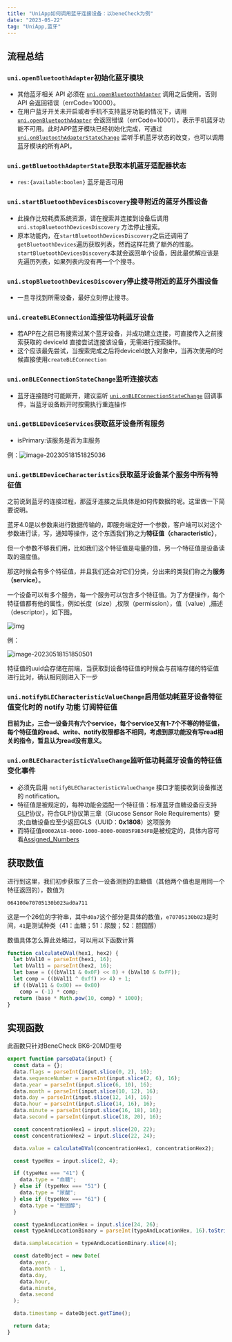 ```yaml
---
title: "UniApp如何调用蓝牙连接设备：以beneCheck为例"
date: "2023-05-22"
tag: "UniApp,蓝牙"
---
```



## 流程总结

### `uni.openBluetoothAdapter`初始化蓝牙模块

- 其他蓝牙相关 API 必须在 [`uni.openBluetoothAdapter`](https://uniapp.dcloud.net.cn/api/system/bluetooth#openbluetoothadapter) 调用之后使用。否则 API 会返回错误（errCode=10000）。
- 在用户蓝牙开关未开启或者手机不支持蓝牙功能的情况下，调用 [`uni.openBluetoothAdapter`](https://uniapp.dcloud.net.cn/api/system/bluetooth#openbluetoothadapter) 会返回错误（errCode=10001），表示手机蓝牙功能不可用。此时APP蓝牙模块已经初始化完成，可通过 [`uni.onBluetoothAdapterStateChange`](https://uniapp.dcloud.net.cn/api/system/bluetooth#onbluetoothadapterstatechange) 监听手机蓝牙状态的改变，也可以调用蓝牙模块的所有API。

### `uni.getBluetoothAdapterState`获取本机蓝牙适配器状态

- `res:{available:boolen}` 蓝牙是否可用

### `uni.startBluetoothDevicesDiscovery`搜寻附近的蓝牙外围设备

- 此操作比较耗费系统资源，请在搜索并连接到设备后调用 `uni.stopBluetoothDevicesDiscovery` 方法停止搜索。
- 原本功能内，在`startBluetoothDevicesDiscovery`之后还调用了`getBluetoothDevices`遍历获取列表，然而这样花费了额外的性能。`startBluetoothDevicesDiscovery`本就会返回单个设备，因此最优解应该是先遍历列表，如果列表内没有再一个个搜寻。

### `uni.stopBluetoothDevicesDiscovery`停止搜寻附近的蓝牙外围设备

- 一旦寻找到所需设备，最好立刻停止搜寻。

### `uni.createBLEConnection`连接低功耗蓝牙设备

- 若APP在之前已有搜索过某个蓝牙设备，并成功建立连接，可直接传入之前搜索获取的 deviceId 直接尝试连接该设备，无需进行搜索操作。
- 这个应该最先尝试，当搜索完成之后将deviceId放入对象中，当再次使用的时候直接使用`createBLEConnection`

### `uni.onBLEConnectionStateChange`监听连接状态

- 蓝牙连接随时可能断开，建议监听 [`uni.onBLEConnectionStateChange`](https://uniapp.dcloud.net.cn/api/system/ble#onbleconnectionstatechange) 回调事件，当蓝牙设备断开时按需执行重连操作

### `uni.getBLEDeviceServices`获取蓝牙设备所有服务

- isPrimary:该服务是否为主服务

例：![image-20230518151825036](https://jsd.cdn.zzko.cn/gh/Zhuxb-Clouds/PicDepot/img/202305181518098.png)

### `uni.getBLEDeviceCharacteristics`获取蓝牙设备某个服务中所有特征值


之前说到蓝牙的连接过程，那蓝牙连接之后具体是如何传数据的呢。这里做一下简要说明。

蓝牙4.0是以参数来进行数据传输的，即服务端定好一个参数，客户端可以对这个参数进行读，写，通知等操作，这个东西我们称之为**特征值（characteristic）**，

但一个参数不够我们用，比如我们这个特征值是电量的值，另一个特征值是设备读取的温度值。

那这时候会有多个特征值，并且我们还会对它们分类，分出来的类我们称之为**服务（service）**。

一个设备可以有多个服务，每一个服务可以包含多个特征值。为了方便操作，每个特征值都有他的属性，例如长度（size）,权限（permission），值（value）,描述（descriptor），如下图。

![img](https://jsd.cdn.zzko.cn/gh/Zhuxb-Clouds/PicDepot/img/202305181516361.png)

例：

![image-20230518151850501](https://jsd.cdn.zzko.cn/gh/Zhuxb-Clouds/PicDepot/img/202305181518548.png)

特征值的uuid会存储在前端，当获取到设备特征值的时候会与前端存储的特征值进行比对，确认相同则进入下一步



### `uni.notifyBLECharacteristicValueChange`启用低功耗蓝牙设备特征值变化时的 notify 功能 订阅特征值

**目前为止，三合一设备共有六个service，每个service又有1-7个不等的特征值，每个特征值的read、write、notify权限都各不相同，考虑到原功能没有写read相关的指令，暂且认为read没有意义。**

### `uni.onBLECharacteristicValueChange`监听低功耗蓝牙设备的特征值变化事件

- 必须先启用 `notifyBLECharacteristicValueChange` 接口才能接收到设备推送的 notification。
- 特征值是被规定的，每种功能会适配一个特征值：标准蓝牙血糖设备应支持[GLP](https://www.bluetooth.org/docman/handlers/downloaddoc.ashx?doc_id=248025)协议，符合GLP协议第三章（Glucose Sensor Role Requirements）要求;血糖设备应至少返回GLS（UUID：**0x1808**）这项服务
- 而特征值`00002A18-0000-1000-8000-00805F9B34FB`是被规定的，具体内容可看[Assigned_Numbers](https://btprodspecificationrefs.blob.core.windows.net/assigned-numbers/Assigned%20Number%20Types/Assigned_Numbers.pdf)

## 获取数值

进行到这里，我们初步获取了三合一设备测到的血糖值（其他两个值也是用同一个特征返回的），数值为

`064100e70705130b023ad0a711`

这是一个26位的字符串，其中`d0a7`这个部分是具体的数值，`e70705130b023`是时间，`41`是测试种类（41：血糖；51：尿酸；52：胆固醇）

数值具体怎么算此处略过，可以用以下函数计算

```javascript
function calculateDVal(hex1, hex2) {
  let bVal10 = parseInt(hex1, 16);
  let bVal11 = parseInt(hex2, 16);
  let base = (((bVal11 & 0x0F) << 8) + (bVal10 & 0xFF));
  let comp = ((bVal11 ^ 0xff) >> 4) + 1;
  if ((bVal11 & 0x80) == 0x80)
    comp = (-1) * comp;
  return (base * Math.pow(10, comp) * 1000);
}
```

## 实现函数

此函数只针对BeneCheck BK6-20MD型号

```javascript
export function parseData(input) {
  const data = {};
  data.flags = parseInt(input.slice(0, 2), 16);
  data.sequenceNumber = parseInt(input.slice(2, 6), 16);
  data.year = parseInt(input.slice(6, 10), 16);
  data.month = parseInt(input.slice(10, 12), 16);
  data.day = parseInt(input.slice(12, 14), 16);
  data.hour = parseInt(input.slice(14, 16), 16);
  data.minute = parseInt(input.slice(16, 18), 16);
  data.second = parseInt(input.slice(18, 20), 16);

  const concentrationHex1 = input.slice(20, 22);
  const concentrationHex2 = input.slice(22, 24);

  data.value = calculateDVal(concentrationHex1, concentrationHex2);

  const typeHex = input.slice(2, 4);

  if (typeHex === "41") {
    data.type = "血糖";
  } else if (typeHex === "51") {
    data.type = "尿酸";
  } else if (typeHex === "61") {
    data.type = "胆固醇";
  }

  const typeAndLocationHex = input.slice(24, 26);
  const typeAndLocationBinary = parseInt(typeAndLocationHex, 16).toString(2).padStart(8, "0");

  data.sampleLocation = typeAndLocationBinary.slice(4);

  const dateObject = new Date(
    data.year,
    data.month - 1,
    data.day,
    data.hour,
    data.minute,
    data.second
  );

  data.timestamp = dateObject.getTime();

  return data;
}

```

